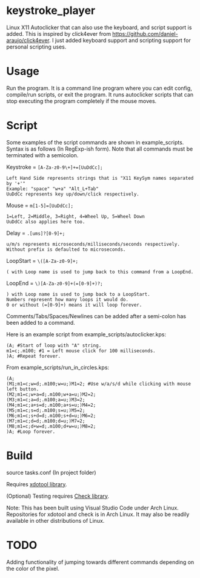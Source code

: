 # keystroke_player
Linux X11 Autoclicker that can also use the keyboard, and script support is added. This is inspired by click4ever from https://github.com/daniel-araujo/click4ever. I just added keyboard support and scripting support for personal scripting uses.
# Usage
Run the program. It is a command line program where you can edit config, compile/run scripts, or exit the program.
It runs autoclicker scripts that can stop executing the program completely if the mouse moves.
# Script
Some examples of the script commands are shown in example_scripts.
Syntax is as follows (In RegExp-ish form). Note that all commands must be terminated with a semicolon.

Keystroke = `[A-Za-z0-9\+]+=[UuDdCc];`
    
    Left Hand Side represents strings that is "X11 KeySym names separated by '+'"
    Example: "space" "w+a" "Alt_L+Tab"
    UuDdCc represents key up/down/click respectively.

Mouse = `m[1-5]=[UuDdCc];`

    1=Left, 2=Middle, 3=Right, 4=Wheel Up, 5=Wheel Down
    UuDdCc also applies here too.

Delay = `.[ums]?[0-9]+;`

    u/m/s represents microseconds/milliseconds/seconds respectively. 
    Without prefix is defaulted to microseconds.

LoopStart = `\([A-Za-z0-9]+;`

    ( with Loop name is used to jump back to this command from a LoopEnd.

LoopEnd = `\)[A-Za-z0-9]+(=[0-9]+)?;`

    ) with Loop name is used to jump back to a LoopStart.
    Numbers represent how many loops it would do.
    0 or without (=[0-9]+) means it will loop forever.

Comments/Tabs/Spaces/Newlines can be added after a semi-colon has been added to a command.

Here is an example script from example_scripts/autoclicker.kps:

    (A; #Start of loop with "A" string.
    m1=c;.m100; #1 = Left mouse click for 100 milliseconds.
    )A; #Repeat forever.
From example_scripts/run_in_circles.kps:

    (A;
    (M1;m1=c;w=d;.m100;w=u;)M1=2; #Use w/a/s/d while clicking with mouse left button.
    (M2;m1=c;w+a=d;.m100;w+a=u;)M2=2;
    (M3;m1=c;a=d;.m100;a=u;)M3=2;
    (M4;m1=c;a+s=d;.m100;a+s=u;)M4=2;
    (M5;m1=c;s=d;.m100;s=u;)M5=2;
    (M6;m1=c;s+d=d;.m100;s+d=u;)M6=2;
    (M7;m1=c;d=d;.m100;d=u;)M7=2;
    (M8;m1=c;d+w=d;.m100;d+w=u;)M8=2;
    )A; #Loop forever.

# Build
source tasks.conf (In project folder)

Requires [xdotool library](https://github.com/jordansissel/xdotool).

(Optional) Testing requires [Check library](https://github.com/libcheck/check).

Note: This has been built using Visual Studio Code under Arch Linux. Repositories for xdotool and check is in Arch Linux. It may also be readily available in other distributions of Linux.

# TODO
Adding functionality of jumping towards different commands depending on the color of the pixel.
